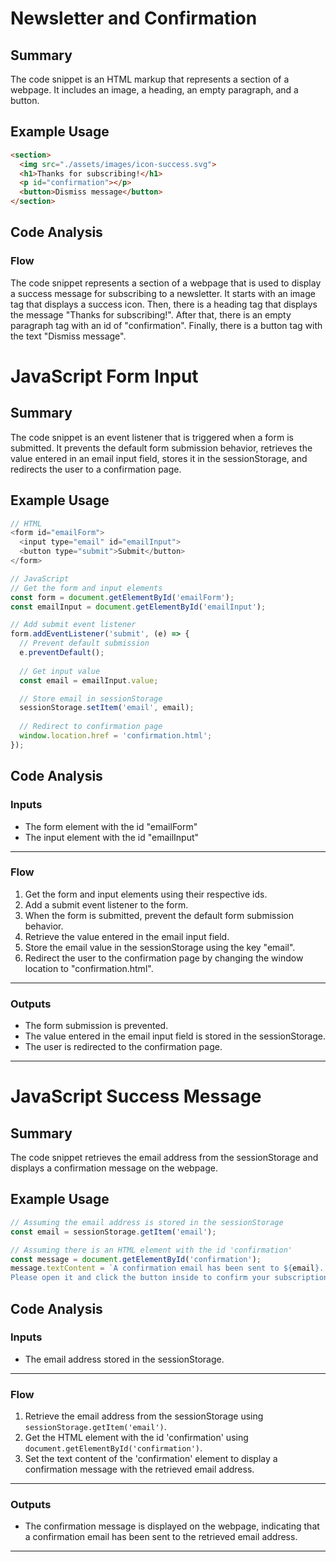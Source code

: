 # Newsletter and Confirmation
## Summary 
The code snippet is an HTML markup that represents a section of a webpage. It includes an image, a heading, an empty paragraph, and a button.

## Example Usage
```html
<section>
  <img src="./assets/images/icon-success.svg">
  <h1>Thanks for subscribing!</h1>
  <p id="confirmation"></p>
  <button>Dismiss message</button>
</section>
```

## Code Analysis
### Flow
The code snippet represents a section of a webpage that is used to display a success message for subscribing to a newsletter. It starts with an image tag that displays a success icon. Then, there is a heading tag that displays the message "Thanks for subscribing!". After that, there is an empty paragraph tag with an id of "confirmation". Finally, there is a button tag with the text "Dismiss message".

# JavaScript Form Input
## Summary
The code snippet is an event listener that is triggered when a form is submitted. It prevents the default form submission behavior, retrieves the value entered in an email input field, stores it in the sessionStorage, and redirects the user to a confirmation page.

## Example Usage
```javascript
// HTML
<form id="emailForm">
  <input type="email" id="emailInput">
  <button type="submit">Submit</button>
</form>

// JavaScript
// Get the form and input elements
const form = document.getElementById('emailForm');
const emailInput = document.getElementById('emailInput');

// Add submit event listener
form.addEventListener('submit', (e) => {
  // Prevent default submission
  e.preventDefault();
  
  // Get input value
  const email = emailInput.value;

  // Store email in sessionStorage
  sessionStorage.setItem('email', email);
  
  // Redirect to confirmation page
  window.location.href = 'confirmation.html'; 
});
```

## Code Analysis
### Inputs
- The form element with the id "emailForm"
- The input element with the id "emailInput"
___
### Flow
1. Get the form and input elements using their respective ids.
2. Add a submit event listener to the form.
3. When the form is submitted, prevent the default form submission behavior.
4. Retrieve the value entered in the email input field.
5. Store the email value in the sessionStorage using the key "email".
6. Redirect the user to the confirmation page by changing the window location to "confirmation.html".
___
### Outputs
- The form submission is prevented.
- The value entered in the email input field is stored in the sessionStorage.
- The user is redirected to the confirmation page.
___


# JavaScript Success Message
## Summary
The code snippet retrieves the email address from the sessionStorage and displays a confirmation message on the webpage.

## Example Usage
```javascript
// Assuming the email address is stored in the sessionStorage
const email = sessionStorage.getItem('email');

// Assuming there is an HTML element with the id 'confirmation'
const message = document.getElementById('confirmation');
message.textContent = `A confirmation email has been sent to ${email}. 
Please open it and click the button inside to confirm your subscription.`;
```

## Code Analysis
### Inputs
- The email address stored in the sessionStorage.
___
### Flow
1. Retrieve the email address from the sessionStorage using `sessionStorage.getItem('email')`.
2. Get the HTML element with the id 'confirmation' using `document.getElementById('confirmation')`.
3. Set the text content of the 'confirmation' element to display a confirmation message with the retrieved email address.
___
### Outputs
- The confirmation message is displayed on the webpage, indicating that a confirmation email has been sent to the retrieved email address.
___
